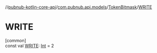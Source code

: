 //[pubnub-kotlin-core-api](../../../index.md)/[com.pubnub.api.models](../index.md)/[TokenBitmask](index.md)/[WRITE](-w-r-i-t-e.md)

# WRITE

[common]\
const val [WRITE](-w-r-i-t-e.md): [Int](https://kotlinlang.org/api/latest/jvm/stdlib/kotlin-stdlib/kotlin/-int/index.html) = 2
